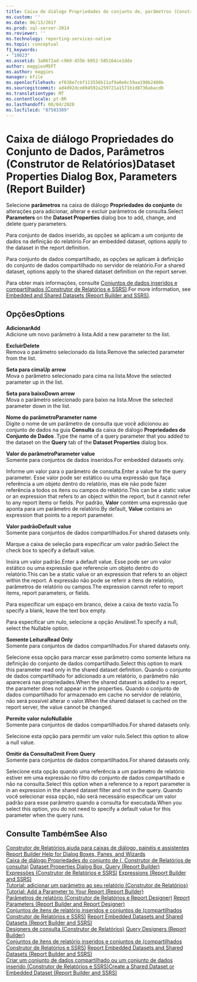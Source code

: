 ```yaml
---
title: Caixa de diálogo Propriedades do conjunto de, parâmetros (Construtor de Relatórios) | Microsoft Docs
ms.custom: ''
ms.date: 06/13/2017
ms.prod: sql-server-2014
ms.reviewer: ''
ms.technology: reporting-services-native
ms.topic: conceptual
f1_keywords:
- "10023"
ms.assetid: 3a0672ad-c969-455b-b952-585164ce1dda
author: maggiesMSFT
ms.author: maggies
manager: kfile
ms.openlocfilehash: ef038e7cbf113556b11af9a0e6c59aa190b2400b
ms.sourcegitcommit: ad4d92dce894592a259721a1571b1d8736abacdb
ms.translationtype: MT
ms.contentlocale: pt-BR
ms.lasthandoff: 08/04/2020
ms.locfileid: "87583389"
---
```

# <a name="dataset-properties-dialog-box-parameters-report-builder"></a><span data-ttu-id="88ceb-102">Caixa de diálogo Propriedades do Conjunto de Dados, Parâmetros (Construtor de Relatórios)</span><span class="sxs-lookup"><span data-stu-id="88ceb-102">Dataset Properties Dialog Box, Parameters (Report Builder)</span></span>
  <span data-ttu-id="88ceb-103">Selecione **parâmetros** na caixa de diálogo **Propriedades do conjunto** de alterações para adicionar, alterar e excluir parâmetros de consulta.</span><span class="sxs-lookup"><span data-stu-id="88ceb-103">Select **Parameters** on the **Dataset Properties** dialog box to add, change, and delete query parameters.</span></span>  
  
 <span data-ttu-id="88ceb-104">Para conjunto de dados inserido, as opções se aplicam a um conjunto de dados na definição do relatório.</span><span class="sxs-lookup"><span data-stu-id="88ceb-104">For an embedded dataset, options apply to the dataset in the report definition.</span></span>  
  
 <span data-ttu-id="88ceb-105">Para conjunto de dados compartilhado, as opções se aplicam à definição do conjunto de dados compartilhado no servidor de relatório.</span><span class="sxs-lookup"><span data-stu-id="88ceb-105">For a shared dataset, options apply to the shared dataset definition on the report server.</span></span>  
  
 <span data-ttu-id="88ceb-106">Para obter mais informações, consulte [Conjuntos de dados inseridos e compartilhados &#40;Construtor de Relatórios e SSRS&#41;](report-data/embedded-and-shared-datasets-report-builder-and-ssrs.md).</span><span class="sxs-lookup"><span data-stu-id="88ceb-106">For more information, see [Embedded and Shared Datasets &#40;Report Builder and SSRS&#41;](report-data/embedded-and-shared-datasets-report-builder-and-ssrs.md).</span></span>  
  
## <a name="options"></a><span data-ttu-id="88ceb-107">Opções</span><span class="sxs-lookup"><span data-stu-id="88ceb-107">Options</span></span>  
 <span data-ttu-id="88ceb-108">**Adicionar**</span><span class="sxs-lookup"><span data-stu-id="88ceb-108">**Add**</span></span>  
 <span data-ttu-id="88ceb-109">Adicione um novo parâmetro à lista.</span><span class="sxs-lookup"><span data-stu-id="88ceb-109">Add a new parameter to the list.</span></span>  
  
 <span data-ttu-id="88ceb-110">**Excluir**</span><span class="sxs-lookup"><span data-stu-id="88ceb-110">**Delete**</span></span>  
 <span data-ttu-id="88ceb-111">Remova o parâmetro selecionado da lista.</span><span class="sxs-lookup"><span data-stu-id="88ceb-111">Remove the selected parameter from the list.</span></span>  
  
 <span data-ttu-id="88ceb-112">**Seta para cima**</span><span class="sxs-lookup"><span data-stu-id="88ceb-112">**Up arrow**</span></span>  
 <span data-ttu-id="88ceb-113">Mova o parâmetro selecionado para cima na lista.</span><span class="sxs-lookup"><span data-stu-id="88ceb-113">Move the selected parameter up in the list.</span></span>  
  
 <span data-ttu-id="88ceb-114">**Seta para baixo**</span><span class="sxs-lookup"><span data-stu-id="88ceb-114">**Down arrow**</span></span>  
 <span data-ttu-id="88ceb-115">Mova o parâmetro selecionado para baixo na lista.</span><span class="sxs-lookup"><span data-stu-id="88ceb-115">Move the selected parameter down in the list.</span></span>  
  
 <span data-ttu-id="88ceb-116">**Nome do parâmetro**</span><span class="sxs-lookup"><span data-stu-id="88ceb-116">**Parameter name**</span></span>  
 <span data-ttu-id="88ceb-117">Digite o nome de um parâmetro de consulta que você adicionou ao conjunto de dados na guia **Consulta** da caixa de diálogo **Propriedades do Conjunto de Dados** .</span><span class="sxs-lookup"><span data-stu-id="88ceb-117">Type the name of a query parameter that you added to the dataset on the **Query** tab of the **Dataset Properties** dialog box.</span></span>  
  
 <span data-ttu-id="88ceb-118">**Valor do parâmetro**</span><span class="sxs-lookup"><span data-stu-id="88ceb-118">**Parameter value**</span></span>  
 <span data-ttu-id="88ceb-119">Somente para conjuntos de dados inseridos.</span><span class="sxs-lookup"><span data-stu-id="88ceb-119">For embedded datasets only.</span></span>  
  
 <span data-ttu-id="88ceb-120">Informe um valor para o parâmetro de consulta.</span><span class="sxs-lookup"><span data-stu-id="88ceb-120">Enter a value for the query parameter.</span></span> <span data-ttu-id="88ceb-121">Esse valor pode ser estático ou uma expressão que faça referência a um objeto dentro do relatório, mas ele não pode fazer referência a todos os itens ou campos do relatório.</span><span class="sxs-lookup"><span data-stu-id="88ceb-121">This can be a static value or an expression that refers to an object within the report, but it cannot refer to any report items or fields.</span></span> <span data-ttu-id="88ceb-122">Por padrão, **Valor** contém uma expressão que aponta para um parâmetro de relatório.</span><span class="sxs-lookup"><span data-stu-id="88ceb-122">By default, **Value** contains an expression that points to a report parameter.</span></span>  
  
 <span data-ttu-id="88ceb-123">**Valor padrão**</span><span class="sxs-lookup"><span data-stu-id="88ceb-123">**Default value**</span></span>  
 <span data-ttu-id="88ceb-124">Somente para conjuntos de dados compartilhados.</span><span class="sxs-lookup"><span data-stu-id="88ceb-124">For shared datasets only.</span></span>  
  
 <span data-ttu-id="88ceb-125">Marque a caixa de seleção para especificar um valor padrão.</span><span class="sxs-lookup"><span data-stu-id="88ceb-125">Select the check box to specify a default value.</span></span>  
  
 <span data-ttu-id="88ceb-126">Insira um valor padrão.</span><span class="sxs-lookup"><span data-stu-id="88ceb-126">Enter a default value.</span></span> <span data-ttu-id="88ceb-127">Esse pode ser um valor estático ou uma expressão que referencie um objeto dentro do relatório.</span><span class="sxs-lookup"><span data-stu-id="88ceb-127">This can be a static value or an expression that refers to an object within the report.</span></span> <span data-ttu-id="88ceb-128">A expressão não pode se referir a itens de relatório, parâmetros de relatório ou campos.</span><span class="sxs-lookup"><span data-stu-id="88ceb-128">The expression cannot refer to report items, report parameters, or fields.</span></span>  
  
 <span data-ttu-id="88ceb-129">Para especificar um espaço em branco, deixe a caixa de texto vazia.</span><span class="sxs-lookup"><span data-stu-id="88ceb-129">To specify a blank, leave the text box empty.</span></span>  
  
 <span data-ttu-id="88ceb-130">Para especificar um nulo, selecione a opção Anulável.</span><span class="sxs-lookup"><span data-stu-id="88ceb-130">To specify a null, select the Nullable option.</span></span>  
  
 <span data-ttu-id="88ceb-131">**Somente Leitura**</span><span class="sxs-lookup"><span data-stu-id="88ceb-131">**Read Only**</span></span>  
 <span data-ttu-id="88ceb-132">Somente para conjuntos de dados compartilhados.</span><span class="sxs-lookup"><span data-stu-id="88ceb-132">For shared datasets only.</span></span>  
  
 <span data-ttu-id="88ceb-133">Selecione essa opção para marcar esse parâmetro como somente leitura na definição do conjunto de dados compartilhado.</span><span class="sxs-lookup"><span data-stu-id="88ceb-133">Select this option to mark this parameter read only in the shared dataset definition.</span></span> <span data-ttu-id="88ceb-134">Quando o conjunto de dados compartilhado for adicionado a um relatório, o parâmetro não aparecerá nas propriedades.</span><span class="sxs-lookup"><span data-stu-id="88ceb-134">When the shared dataset is added to a report, the parameter does not appear in the properties.</span></span> <span data-ttu-id="88ceb-135">Quando o conjunto de dados compartilhado for armazenado em cache no servidor de relatório, não será possível alterar o valor.</span><span class="sxs-lookup"><span data-stu-id="88ceb-135">When the shared dataset is cached on the report server, the value cannot be changed.</span></span>  
  
 <span data-ttu-id="88ceb-136">**Permite valor nulo**</span><span class="sxs-lookup"><span data-stu-id="88ceb-136">**Nullable**</span></span>  
 <span data-ttu-id="88ceb-137">Somente para conjuntos de dados compartilhados.</span><span class="sxs-lookup"><span data-stu-id="88ceb-137">For shared datasets only.</span></span>  
  
 <span data-ttu-id="88ceb-138">Selecione esta opção para permitir um valor nulo.</span><span class="sxs-lookup"><span data-stu-id="88ceb-138">Select this option to allow a null value.</span></span>  
  
 <span data-ttu-id="88ceb-139">**Omitir da Consulta**</span><span class="sxs-lookup"><span data-stu-id="88ceb-139">**Omit From Query**</span></span>  
 <span data-ttu-id="88ceb-140">Somente para conjuntos de dados compartilhados.</span><span class="sxs-lookup"><span data-stu-id="88ceb-140">For shared datasets only.</span></span>  
  
 <span data-ttu-id="88ceb-141">Selecione esta opção quando uma referência a um parâmetro de relatório estiver em uma expressão no filtro do conjunto de dados compartilhado e não na consulta.</span><span class="sxs-lookup"><span data-stu-id="88ceb-141">Select this option when a reference to a report parameter is in an expression in the shared dataset filter and not in the query.</span></span> <span data-ttu-id="88ceb-142">Quando você selecionar essa opção, não será necessário especificar um valor padrão para esse parâmetro quando a consulta for executada.</span><span class="sxs-lookup"><span data-stu-id="88ceb-142">When you select this option, you do not need to specify a default value for this parameter when the query runs.</span></span>  
  
## <a name="see-also"></a><span data-ttu-id="88ceb-143">Consulte Também</span><span class="sxs-lookup"><span data-stu-id="88ceb-143">See Also</span></span>  
 <span data-ttu-id="88ceb-144">[Construtor de Relatórios ajuda para caixas de diálogo, painéis e assistentes](../../2014/reporting-services/report-builder-help-for-dialog-boxes-panes-and-wizards.md) </span><span class="sxs-lookup"><span data-stu-id="88ceb-144">[Report Builder Help for Dialog Boxes, Panes, and Wizards](../../2014/reporting-services/report-builder-help-for-dialog-boxes-panes-and-wizards.md) </span></span>  
 <span data-ttu-id="88ceb-145">[Caixa de diálogo Propriedades do conjunto de &#40;, Construtor de Relatórios de consulta&#41;](report-data/dataset-properties-dialog-box-query-report-builder.md) </span><span class="sxs-lookup"><span data-stu-id="88ceb-145">[Dataset Properties Dialog Box, Query &#40;Report Builder&#41;](report-data/dataset-properties-dialog-box-query-report-builder.md) </span></span>  
 <span data-ttu-id="88ceb-146">[Expressões &#40;Construtor de Relatórios e SSRS&#41;](report-design/expressions-report-builder-and-ssrs.md) </span><span class="sxs-lookup"><span data-stu-id="88ceb-146">[Expressions &#40;Report Builder and SSRS&#41;](report-design/expressions-report-builder-and-ssrs.md) </span></span>  
 <span data-ttu-id="88ceb-147">[Tutorial: adicionar um parâmetro ao seu relatório &#40;Construtor de Relatórios&#41;](tutorial-add-a-parameter-to-your-report-report-builder.md) </span><span class="sxs-lookup"><span data-stu-id="88ceb-147">[Tutorial: Add a Parameter to Your Report &#40;Report Builder&#41;](tutorial-add-a-parameter-to-your-report-report-builder.md) </span></span>  
 <span data-ttu-id="88ceb-148">[Parâmetros de relatório &#40;Construtor de Relatórios e Report Designer&#41;](report-design/report-parameters-report-builder-and-report-designer.md) </span><span class="sxs-lookup"><span data-stu-id="88ceb-148">[Report Parameters &#40;Report Builder and Report Designer&#41;](report-design/report-parameters-report-builder-and-report-designer.md) </span></span>  
 <span data-ttu-id="88ceb-149">[Conjuntos de itens de relatório inseridos e conjuntos de &#40;compartilhados Construtor de Relatórios e SSRS&#41;](report-data/report-embedded-datasets-and-shared-datasets-report-builder-and-ssrs.md) </span><span class="sxs-lookup"><span data-stu-id="88ceb-149">[Report Embedded Datasets and Shared Datasets &#40;Report Builder and SSRS&#41;](report-data/report-embedded-datasets-and-shared-datasets-report-builder-and-ssrs.md) </span></span>  
 <span data-ttu-id="88ceb-150">[Designers de consulta &#40;Construtor de Relatórios&#41;](../../2014/reporting-services/query-designers-report-builder.md) </span><span class="sxs-lookup"><span data-stu-id="88ceb-150">[Query Designers &#40;Report Builder&#41;](../../2014/reporting-services/query-designers-report-builder.md) </span></span>  
 <span data-ttu-id="88ceb-151">[Conjuntos de itens de relatório inseridos e conjuntos de &#40;compartilhados Construtor de Relatórios e SSRS&#41;](report-data/report-embedded-datasets-and-shared-datasets-report-builder-and-ssrs.md) </span><span class="sxs-lookup"><span data-stu-id="88ceb-151">[Report Embedded Datasets and Shared Datasets &#40;Report Builder and SSRS&#41;](report-data/report-embedded-datasets-and-shared-datasets-report-builder-and-ssrs.md) </span></span>  
 [<span data-ttu-id="88ceb-152">Criar um conjunto de dados compartilhado ou um conjunto de dados inserido &#40;Construtor de Relatórios e SSRS&#41;</span><span class="sxs-lookup"><span data-stu-id="88ceb-152">Create a Shared Dataset or Embedded Dataset &#40;Report Builder and SSRS&#41;</span></span>](report-data/create-a-shared-dataset-or-embedded-dataset-report-builder-and-ssrs.md)  
  
  
